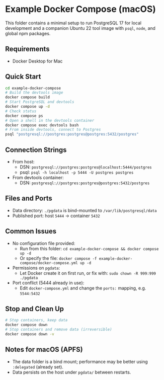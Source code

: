 # Example Docker Compose (macOS)

This folder contains a minimal setup to run PostgreSQL 17 for local development and a companion Ubuntu 22 tool image with `psql`, `node`, and global npm packages.

## Requirements
- Docker Desktop for Mac

## Quick Start
```bash
cd example-docker-compose
# Build the devtools image
docker compose build
# Start PostgreSQL and devtools
docker compose up -d
# Check status
docker compose ps
# Open a shell in the devtools container
docker compose exec devtools bash
# From inside devtools, connect to Postgres
psql "postgresql://postgres:postgres@postgres:5432/postgres"
```

## Connection Strings
- From host:
  - DSN: `postgresql://postgres:postgres@localhost:5444/postgres`
  - psql: `psql -h localhost -p 5444 -U postgres postgres`
- From devtools container:
  - DSN: `postgresql://postgres:postgres@postgres:5432/postgres`

## Files and Ports
- Data directory: `./pgdata` is bind-mounted to `/var/lib/postgresql/data`
- Published port: host `5444` -> container `5432`

## Common Issues
- No configuration file provided:
  - Run from this folder: `cd example-docker-compose && docker compose up -d`
  - Or specify the file: `docker compose -f example-docker-compose/docker-compose.yml up -d`
- Permissions on `pgdata`:
  - Let Docker create it on first run, or fix with: `sudo chown -R 999:999 ./pgdata`
- Port conflict (5444 already in use):
  - Edit `docker-compose.yml` and change the `ports:` mapping, e.g. `5544:5432`

## Stop and Clean Up
```bash
# Stop containers, keep data
docker compose down
# Stop containers and remove data (irreversible)
docker compose down -v
```

## Notes for macOS (APFS)
- The data folder is a bind mount; performance may be better using `:delegated` (already set).
- Data persists on the host under `pgdata/` between restarts.
